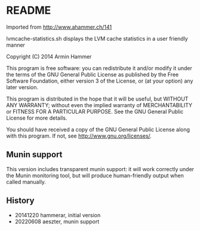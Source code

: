 # README #
Imported from http://www.ahammer.ch/141

lvmcache-statistics.sh displays the LVM cache statistics
in a user friendly manner

Copyright (C) 2014 Armin Hammer 

This program is free software: you can redistribute it and/or modify 
it under the terms of the GNU General Public License as published by 
the Free Software Foundation, either version 3 of the License, or (at 
your option) any later version.

This program is distributed in the hope that it will be useful, but 
WITHOUT ANY WARRANTY; without even the implied warranty of MERCHANTABILITY 
or FITNESS FOR A PARTICULAR PURPOSE. See the GNU General Public License 
for more details.

You should have received a copy of the GNU General Public License along 
with this program. If not, see http://www.gnu.org/licenses/.

## Munin support ##
This version includes transparent munin support:
it will work correctly under the Munin monitoring tool, but will
produce human-friendly output when called manually.

## History ##
 * 20141220 hammerar, initial version
 * 20220608 aeszter,  munin support
